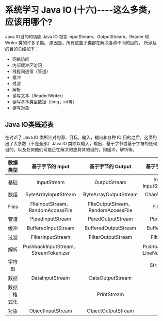 # 系统学习 Java IO (十六)----这么多类，应该用哪个?
Java IO目的和功能
Java IO 包含 InputStream，OutputStream，Reader 和 Writer 类的许多子类。 原因是，所有这些子类都在解决各种不同的目的。 所涉及的目的总结如下：
- 网络访问
- 内部缓冲区访问
- 线程间通信（管道）
- 缓冲
- 过滤
- 解析
- 读写文本（Reader/Writer）
- 读写基本类型数据（long，int等）
- 读写对象

## Java IO类概述表
在讨论了 Java IO 类所针对的源，目标，输入，输出和各种 IO 目的之后，这里列出了大多数（不是全部）Java IO 类除以输入，输出，基于字节或基于字符的任何目的，以及任何他们可能正在解决的更具体的目的，如缓冲，解析等。

| 数据类型 	| 基于字节的 Input 	| 基于字节的 Output 	| 基于字符的 Input 	| 基于字符的 Output 	|
|:-------------:	|:------------------------------------:	|:----------------------------------:	|:--------------------------------:	|:--------------------------:	|
| 基础 	| InputStream 	| OutputStream 	| Reader 、 InputStreamReader 	| Writer、OutputStreamWriter 	|
| 数组 	| ByteArrayInputStream 	| ByteArrayOutputStream 	| CharArrayReader 	| CharArrayWriter 	|
| Files 	| FileInputStream、RandomAccessFile 	| FileOutputStream、RandomAccessFile 	| FileReader 	| FileWriter 	|
| 管道 	| PipedInputStream 	| PipedOutputStream 	| PipedReader 	| PipedWriter 	|
| 缓冲 	| BufferedInputStream 	| BufferedOutputStream 	| BufferedReader 	| BufferedWriter 	|
| 过滤 	| FilterInputStream 	| FilterOutputStream 	| FilterReader 	| FilterWriter 	|
| 解析 	| PushbackInputStream、StreamTokenizer 	|  	| PushbackReader、LineNumberReader 	|  	|
| 字符串 	|  	|  	| StringReader 	| StringWriter 	|
| 数据 	| DataInputStream 	| DataOutputStream 	|  	|  	|
| 数据 - 格式化 	|  	| PrintStream 	|  	| PrintWriter 	|
| 对象 	| ObjectInputStream 	| ObjectOutputStream 	|  	|  	|